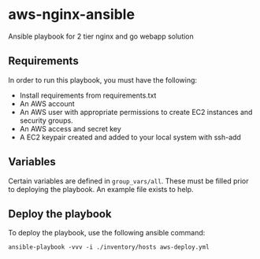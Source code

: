# aws-nginx-ansible
Ansible playbook for 2 tier nginx and go webapp solution

## Requirements
In order to run this playbook, you must have the following:

* Install requirements from requirements.txt
* An AWS account
* An AWS user with appropriate permissions to create EC2 instances and security groups.
* An AWS access and secret key
* A EC2 keypair created and added to your local system with ssh-add

## Variables
Certain variables are defined in `group_vars/all`.
These must be filled prior to deploying the playbook.
An example file exists to help.

## Deploy the playbook
To deploy the playbook, use the following ansible command:
```
ansible-playbook -vvv -i ./inventory/hosts aws-deploy.yml
```
